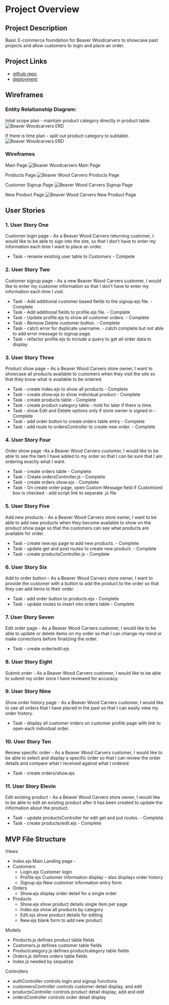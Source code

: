 # Project Overview

## Project Description

Basic E-commerce foundation for Beaver Woodcarvers to showcase past projects and allow customers to login and place an order.

## Project Links

- [github repo]()
- [deployment]()

## Wireframes

### Entity Relationship Diagram:

Intial scope plan - maintain product category directly in product table.
![Beaver Woodcarvers ERD](/images/Beaver_Woodcarvers_ERDv1.png)

If there is time plan - split out product category to subtable.
![Beaver Woodcarvers ERD](/images/Beaver_Woodcarvers_ERDv2.png)

### Wireframes

Main Page
![Beaver Woodcarvers Main Page](/images/Beaver_Wood_Carvers_Main_Page.png)

Products Page
![Beaver Wood Carvers Products Page](/images/BWC_Products_Page.png)

Customer Signup Page
![Beaver Wood Carvers Signup Page](/images/Beaver_Wood_Carvers_Signup_Page.png)

New Product Page
![Beaver Wood Carvers New Product Page](/images/Beaver_Wood_Carvers_New_Product_Page.png)

## User Stories

### 1. User Story One

Customer login page - As a Beaver Wood Carvers returning customer, I would like to be able to sign into the site, so that I don’t have to enter my information each time I want to place an order.

- Task - rename existing user table to Customers - Compete

### 2. User Story Two

Customer signup page - As a new Beaver Wood Carvers customer, I would like to enter my customer information so that I don’t have to enter my information each time I visit.

- Task - Add additional customer based fields to the signup.ejs file. - Complete
- Task - Add additional fields to profile.ejs file. - Complete
- Task - Update profile.ejs to show all customer orders. - Complete
- Task - Remove Delete customer button. - Complete
- Task - catch error for duplicate username. - catch complete but not able to add error message to signup page.
- Task - refactor profile.ejs to include a query to get all order data to display

### 3. User Story Three

Product show page – As a Beaver Wood Carvers store owner, I want to showcase all products available to customers when they visit the site so that they know what is available to be ordered.

- Task - create index.ejs to show all products - Complete
- Task - create show.ejs to show individual product - Complete
- Task - create products table - Complete
- Task - create product category table - hold for later if there is time.
- Task - show Edit and Delete options only if store owner is signed in - Complete
- Task - add order button to create orders table entry - Complete
- Task - add route to ordersController to create new order. - Complete

### 4. User Story Four

Order show page -As a Beaver Wood Carvers customer, I would like to be able to see the item I have added to my order so that I can be sure that I am ordering exactly what I want.

- Task - create orders table - Complete
- Task - Create ordersController.js - Complete
- Task - create orders show.ejs - Complete
- Task - On create order page, open Custom Message field if Customized box is checked - add script link to separate .js file

### 5. User Story Five

Add new products - As a Beaver Wood Carvers store owner, I want to be able to add new products when they become available to show on the product show page so that the customers can see what products are available for order.

- Task - create new.ejs page to add new products. - Complete
- Task - update get and post routes to create new product. - Complete
- Task - create productsController.js - Complete

### 6. User Story Six

Add to order button – As a Beaver Wood Carvers store owner, I want to provide the customer with a button to add the product to the order so that they can add items to their order.

- Task - add order button to products.ejs - Complete
- Task - update routes to insert into orders table - Complete

### 7. User Story Seven

Edit order page - As a Beaver Wood Carvers customer, I would like to be able to update or delete items on my order so that I can change my mind or make corrections before finalizing the order.

- Task - create order/edit.ejs

### 8. User Story Eight

Submit order - As a Beaver Wood Carvers customer, I would like to be able to submit my order once I have reviewed for accuracy.

### 9. User Story Nine

Show order history page - As a Beaver Wood Carvers customer, I would like to see all orders that I have placed in the past so that I can easily view my order history.

- Task - display all customer orders on customer profile page with link to open each individual order.

### 10. User Story Ten

Review specific order - As a Beaver Wood Carvers customer, I would like to be able to select and display a specific order so that I can review the order details and compare what I received against what I ordered.

- Task - create orders/show.ejs

### 11. User Story Elevin

Edit existing product - As a Beaver Wood Carvers store owner, I would like to be able to edit an existing product after it has been created to update the information about the product.

- Task - update productsController for edit get and put routes. - Complete
- Task - create products/edit.ejs - Complete

## MVP File Structure

Views

- Index.ejs Main Landing page -
- Customers
  - Login.ejs Customer login
  - Profile.ejs Customer information display – also displays order history
  - Signup.ejs New customer information entry form
- Orders
  - Show.ejs display order detail for a single order
- Products
  - Show.ejs show product details single item per page
  - Index.ejs show all products by category
  - Edit.ejs show product details for editing
  - New.ejs blank form to add new product

Models

- Products.js defines product table fields
- Customers.js defines customer table fields
- Productcategory.js defines productcategory table fields
- Orders.js defines orders table fields
- Index.js needed by sequelize

Controllers

- authController controls login and signup functions
- customersController controls customer detail display, and edit
- productsController controls product detail display, add and edit
- ordersController controls order detail display

<!-- ### MVP/PostMVP - 5min

The functionality will then be divided into two separate lists: MPV and PostMVP. Carefully decided what is placed into your MVP as the client will expect this functionality to be implemented upon project completion.

#### MVP EXAMPLE

- Find and use external api
- Render data on page
- Allow user to interact with the page

#### PostMVP EXAMPLE

- Add localStorage or firebase for storage -->

<!-- ## Components

##### Writing out your components and its descriptions isn't a required part of the proposal but can be helpful.

Based on the initial logic defined in the previous sections try and breakdown the logic further into stateless/stateful components.

| Component |                          Description                          |
| --------- | :-----------------------------------------------------------: |
| App       | This will make the initial data pull and include React Router |
| Header    |          This will render the header include the nav          |
| Footer    |          This will render the header include the nav          |

## Time Frames

Time frames are also key in the development cycle. You have limited time to code all phases of the game. Your estimates can then be used to evalute game possibilities based on time needed and the actual time you have before game must be submitted. It's always best to pad the time by a few hours so that you account for the unknown so add and additional hour or two to each component to play it safe. Also, put a gif at the top of your Readme before you pitch, and you'll get a panda prize.

| Component        | Priority | Estimated Time | Time Invetsted | Actual Time |
| ---------------- | :------: | :------------: | :------------: | :---------: |
| Adding Form      |    H     |      3hrs      |     3.5hrs     |   3.5hrs    |
| Working with API |    H     |      3hrs      |     2.5hrs     |   2.5hrs    |
| Total            |    H     |      6hrs      |      5hrs      |    5hrs     |

## Additional Libraries

Use this section to list all supporting libraries and thier role in the project such as Axios, ReactStrap, D3, etc.

## Code Snippet

Use this section to include a brief code snippet of functionality that you are proud of an a brief description. Code snippet should not be greater than 10 lines of code.

```
function reverse(string) {
	// here is the code to reverse a string of text
}
```

## Issues and Resolutions

Use this section to list of all major issues encountered and their resolution.

#### SAMPLE.....

**ERROR**: app.js:34 Uncaught SyntaxError: Unexpected identifier
**RESOLUTION**: Missing comma after first object in sources {} object -->

